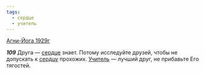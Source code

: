 ```yaml
---
tags:
  - сердце
  - учитель
---
```


[Агни-Йога 1929г](/agni/1929)

___109___
Друга — [сердце](/tag/#сердце) знает. Потому исследуйте друзей, чтобы не допускать к [сердцу](/tag/#сердце) прохожих. [Учитель](/tag/#учитель) — лучший друг, не прибавьте Его тягостей.